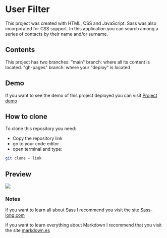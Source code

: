 # User Filter
This project was created with HTML, CSS and JavaScript. Sass was also incorporated for CSS support.
In this application you can search among a series of contacts by their name and/or surname.

## Contents
This project has two branches:
"main" branch: where all its content is located.
"gh-pages" branch: where your "deploy" is located

## Demo
If you want to see the demo of this project deployed you can visit [Project demo](https://joseottonello.github.io/app-search-filter//)

## How to clone
To clone this repository you need:
* Copy the repository link
* go to your code editor
* open terminal and type:
```bash
git clone + link
```

## Preview
![](./assets/gif.gif)

### Notes
If you want to learn all about Sass I recommend you visit the site [Sass-long.com](https://sass-lang.com//)

If you want to learn everything about Markdown I recommend that you visit the site [markdown.es](https://markdown.es/sintaxis-markdown/)